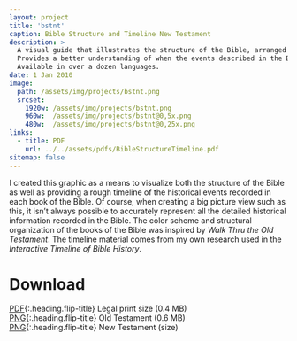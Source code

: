 ```yaml
---
layout: project
title: 'bstnt'
caption: Bible Structure and Timeline New Testament
description: >
  A visual guide that illustrates the structure of the Bible, arranged chronologically. 
  Provides a better understanding of when the events described in the Bible occurred in history. 
  Available in over a dozen languages.
date: 1 Jan 2010
image: 
  path: /assets/img/projects/bstnt.png
  srcset: 
    1920w: /assets/img/projects/bstnt.png
    960w:  /assets/img/projects/bstnt@0,5x.png
    480w:  /assets/img/projects/bstnt@0,25x.png
links:
  - title: PDF
    url: ../../assets/pdfs/BibleStructureTimeline.pdf
sitemap: false
---
```


I created this graphic as a means to visualize both the structure of the Bible as well as providing a rough timeline of the historical events recorded in each book of the Bible. Of course, when creating a big picture view such as this, it isn’t always possible to accurately represent all the detailed historical information recorded in the Bible. The color scheme and structural organization of the books of the Bible was inspired by *Walk Thru the Old Testament*. The timeline material comes from my own research used in the *Interactive Timeline of Bible History*.

# Download
[PDF](../assets/pdfs/BibleStructureTimeline.pdf){:.heading.flip-title} <span class="icon-file-pdf"></span> Legal print size (0.4 MB)  
[PNG](../assets/img/projects/bstot.png){:.heading.flip-title} <span class="icon-file-picture"></span> Old Testament (0.6 MB)  
[PNG](../assets/img/projects/bstnt.png){:.heading.flip-title} <span class="icon-file-picture"></span> New Testament (size)